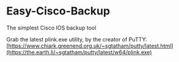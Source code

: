 # Easy-Cisco-Backup
The simplest Cisco IOS backup tool  

Grab the latest plink.exe utility, by the creator of PuTTY: [https://www.chiark.greenend.org.uk/~sgtatham/putty/latest.html](https://the.earth.li/~sgtatham/putty/latest/w64/plink.exe)
